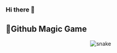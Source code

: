 ### Hi there 👋

## 🐛Github Magic Game

<p align="center">
  <img src="https://github.com/Shoaib19/Shoaib19/blob/output/github-contribution-grid-snake.gif" alt="snake"></center>
</p>
<br>

<!--
**Shoaib19/Shoaib19** is a ✨ _special_ ✨ repository because its `README.md` (this file) appears on your GitHub profile.

Here are some ideas to get you started:

- 🔭 I’m currently working on ...
- 🌱 I’m currently learning ...
- 👯 I’m looking to collaborate on ...
- 🤔 I’m looking for help with ...
- 💬 Ask me about ...
- 📫 How to reach me: ...
- 😄 Pronouns: ...
- ⚡ Fun fact: ...
-->
